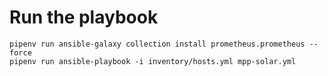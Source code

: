 # Run the playbook
```
pipenv run ansible-galaxy collection install prometheus.prometheus --force
pipenv run ansible-playbook -i inventory/hosts.yml mpp-solar.yml
```